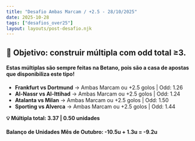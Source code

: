 ```yaml
---
title: "Desafio Ambas Marcam / +2.5 - 28/10/2025"
date: 2025-10-28
tags: ["desafios_over25"]
layout: layouts/post-desafio.njk
---
```


## 🎯 Objetivo: construir múltipla com odd total ≥3.

#### Estas múltiplas são sempre feitas na Betano, pois são a casa de apostas que disponibiliza este tipo!

- **Frankfurt vs Dortmund** → Ambas Marcam ou +2.5 golos | Odd: 1.26
- **Al-Nassr vs Al-Ittihad** → Ambas Marcam ou +2.5 golos | Odd: 1.24
- **Atalanta vs Milan** → Ambas Marcam ou +2.5 golos | Odd: 1.50
- **Sporting vs Alverca** → Ambas Marcam ou +2.5 golos | Odd: 1.44

**💡 Múltipla total: 3.37 | 0.50 unidades**

#### Balanço de Unidades Mês de Outubro: -10.5u + 1.3u = -9.2u